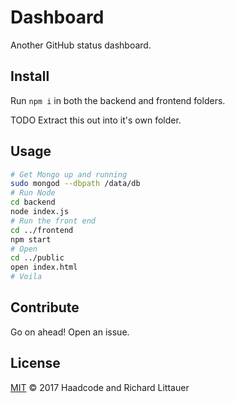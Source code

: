 # Dashboard

Another GitHub status dashboard.

## Install

Run `npm i` in both the backend and frontend folders.

TODO Extract this out into it's own folder.

## Usage

```sh
# Get Mongo up and running
sudo mongod --dbpath /data/db
# Run Node
cd backend
node index.js
# Run the front end
cd ../frontend
npm start
# Open
cd ../public
open index.html
# Voila
```

## Contribute

Go on ahead! Open an issue.

## License

[MIT](LICENSE) © 2017 Haadcode and Richard Littauer

